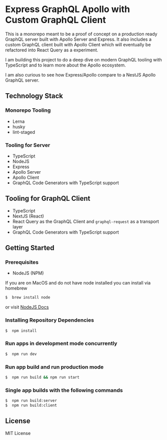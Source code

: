 # Express GraphQL Apollo with Custom GraphQL Client

  This is a monorepo meant to be a proof of concept on a production ready GraphQL server built with Apollo Server and Express. It also includes a custom GraphQL client built with Apollo Client which will eventually be refactored into React Query as a experiment.

  I am building this project to do a deep dive on modern GraphQL tooling with TypeScript and to learn more about the Apollo ecosystem.

  I am also curious to see how Express/Apollo compare to a NestJS Apollo GraphQL server.

## Technology Stack

### Monorepo Tooling
  - Lerna 
  - husky
  - lint-staged

### Tooling for Server
  - TypeScript
  - NodeJS 
  - Express
  - Apollo Server
  - Apollo Client
  - GraphQL Code Generators with TypeScript support

## Tooling for GraphQL Client
  - TypeScript
  - NextJS (React)
  - React Query as the GraphQL Client and `graphql-request` as a transport layer
  - GraphQL Code Generators with TypeScript support

## Getting Started

### Prerequisites

  - NodeJS (NPM)

If you are on MacOS and do not have node installed you can install via homebrew

```bash
$  brew install node
```

or visit [NodeJS Docs](https://nodejs.org/en/)

### Installing Repository Dependencies

```bash
$  npm install
```

### Run apps in development mode concurrently

```bash
$  npm run dev
```

### Run app build and run production mode

```bash
$  npm run build && npm run start
```

### Single app builds with the following commands

```bash
$  npm run build:server
$  npm run build:client
```


## License
MIT License


